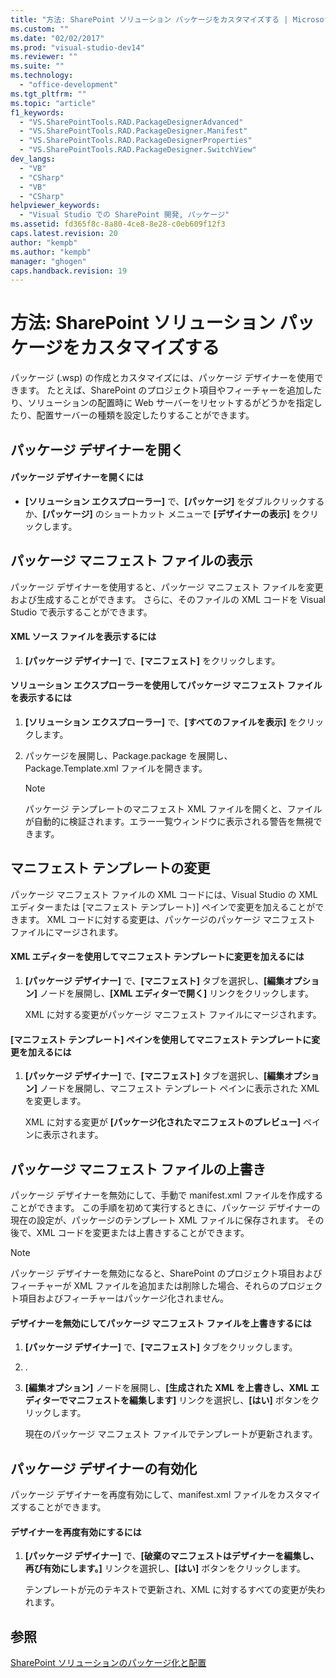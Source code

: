```yaml
---
title: "方法: SharePoint ソリューション パッケージをカスタマイズする | Microsoft Docs"
ms.custom: ""
ms.date: "02/02/2017"
ms.prod: "visual-studio-dev14"
ms.reviewer: ""
ms.suite: ""
ms.technology: 
  - "office-development"
ms.tgt_pltfrm: ""
ms.topic: "article"
f1_keywords: 
  - "VS.SharePointTools.RAD.PackageDesignerAdvanced"
  - "VS.SharePointTools.RAD.PackageDesigner.Manifest"
  - "VS.SharePointTools.RAD.PackageDesignerProperties"
  - "VS.SharePointTools.RAD.PackageDesigner.SwitchView"
dev_langs: 
  - "VB"
  - "CSharp"
  - "VB"
  - "CSharp"
helpviewer_keywords: 
  - "Visual Studio での SharePoint 開発, パッケージ"
ms.assetid: fd365f8c-8a80-4ce8-8e28-c0eb609f12f3
caps.latest.revision: 20
author: "kempb"
ms.author: "kempb"
manager: "ghogen"
caps.handback.revision: 19
---
```

# 方法: SharePoint ソリューション パッケージをカスタマイズする
  パッケージ \(.wsp\) の作成とカスタマイズには、パッケージ デザイナーを使用できます。  たとえば、SharePoint のプロジェクト項目やフィーチャーを追加したり、ソリューションの配置時に Web サーバーをリセットするがどうかを指定したり、配置サーバーの種類を設定したりすることができます。  
  
## パッケージ デザイナーを開く  
  
#### パッケージ デザイナーを開くには  
  
-   **\[ソリューション エクスプローラー\]** で、**\[パッケージ\]** をダブルクリックするか、**\[パッケージ\]** のショートカット メニューで **\[デザイナーの表示\]** をクリックします。  
  
## パッケージ マニフェスト ファイルの表示  
 パッケージ デザイナーを使用すると、パッケージ マニフェスト ファイルを変更および生成することができます。  さらに、そのファイルの XML コードを Visual Studio で表示することができます。  
  
#### XML ソース ファイルを表示するには  
  
1.  **\[パッケージ デザイナー\]** で、**\[マニフェスト\]** をクリックします。  
  
#### ソリューション エクスプローラーを使用してパッケージ マニフェスト ファイルを表示するには  
  
1.  **\[ソリューション エクスプローラー\]** で、**\[すべてのファイルを表示\]** をクリックします。  
  
2.  パッケージを展開し、Package.package を展開し、Package.Template.xml ファイルを開きます。  
  
    > [!NOTE]  
    >  パッケージ テンプレートのマニフェスト XML ファイルを開くと、ファイルが自動的に検証されます。エラー一覧ウィンドウに表示される警告を無視できます。  
  
## マニフェスト テンプレートの変更  
 パッケージ マニフェスト ファイルの XML コードには、Visual Studio の XML エディターまたは \[マニフェスト テンプレート\)\] ペインで変更を加えることができます。  XML コードに対する変更は、パッケージのパッケージ マニフェスト ファイルにマージされます。  
  
#### XML エディターを使用してマニフェスト テンプレートに変更を加えるには  
  
1.  **\[パッケージ デザイナー\]** で、**\[マニフェスト\]** タブを選択し、**\[編集オプション\]** ノードを展開し、**\[XML エディターで開く\]** リンクをクリックします。  
  
     XML に対する変更がパッケージ マニフェスト ファイルにマージされます。  
  
#### \[マニフェスト テンプレート\] ペインを使用してマニフェスト テンプレートに変更を加えるには  
  
1.  **\[パッケージ デザイナー\]** で、**\[マニフェスト\]** タブを選択し、**\[編集オプション\]** ノードを展開し、マニフェスト テンプレート ペインに表示された XML を変更します。  
  
     XML に対する変更が **\[パッケージ化されたマニフェストのプレビュー\]** ペインに表示されます。  
  
## パッケージ マニフェスト ファイルの上書き  
 パッケージ デザイナーを無効にして、手動で manifest.xml ファイルを作成することができます。  この手順を初めて実行するときに、パッケージ デザイナーの現在の設定が、パッケージのテンプレート XML ファイルに保存されます。  その後で、XML コードを変更または上書きすることができます。  
  
> [!NOTE]  
>  パッケージ デザイナーを無効になると、SharePoint のプロジェクト項目およびフィーチャーが XML ファイルを追加または削除した場合、それらのプロジェクト項目およびフィーチャーはパッケージ化されません。  
  
#### デザイナーを無効にしてパッケージ マニフェスト ファイルを上書きするには  
  
1.  **\[パッケージ デザイナー\]** で、**\[マニフェスト\]** タブをクリックします。  
  
2.  .  
  
3.  **\[編集オプション\]** ノードを展開し、**\[生成された XML を上書きし、XML エディターでマニフェストを編集します\]** リンクを選択し、**\[はい\]** ボタンをクリックします。  
  
     現在のパッケージ マニフェスト ファイルでテンプレートが更新されます。  
  
## パッケージ デザイナーの有効化  
 パッケージ デザイナーを再度有効にして、manifest.xml ファイルをカスタマイズすることができます。  
  
#### デザイナーを再度有効にするには  
  
1.  **\[パッケージ デザイナー\]** で、**\[破棄のマニフェストはデザイナーを編集し、再び有効にします。\]** リンクを選択し、**\[はい\]** ボタンをクリックします。  
  
     テンプレートが元のテキストで更新され、XML に対するすべての変更が失われます。  
  
## 参照  
 [SharePoint ソリューションのパッケージ化と配置](../sharepoint/packaging-and-deploying-sharepoint-solutions.md)  
  
  